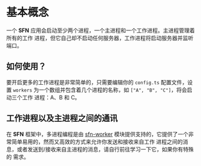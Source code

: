 # 基本概念

一个 **SFN** 应用会启动至少两个进程，一个主进程和一个工作进程。主进程管理着所有的工作
进程，但它自己却不启动任何服务器，工作进程将启动服务器并监听端口。

## 如何使用？

要开启更多的工作进程是非常简单的，只需要编辑你的 `config.ts` 配置文件，设置 
`workers` 为一个数组并包含着几个进程的名称，如 `["A", "B", "C"]`，将会启动三个工作
进程：A、B 和 C。

## 工作进程以及主进程之间的通讯

在 **SFN** 框架中，多进程编程是由 [sfn-worker](https://github.com/hyurl/sfn-worker)
模块提供支持的，它提供了一个非常简单易用的，然而又高效的方式来允许你发送和接收来自工作
进程之间的消息，或者发送到/接收来自主进程的消息，请自行前往学习一下它，如果你有特殊的
需求。